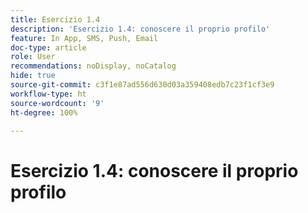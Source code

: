 ```yaml
---
title: Esercizio 1.4
description: 'Esercizio 1.4: conoscere il proprio profilo'
feature: In App, SMS, Push, Email
doc-type: article
role: User
recommendations: noDisplay, noCatalog
hide: true
source-git-commit: c3f1e87ad556d630d03a359408edb7c23f1cf3e9
workflow-type: ht
source-wordcount: '9'
ht-degree: 100%

---
```



# Esercizio 1.4: conoscere il proprio profilo 
